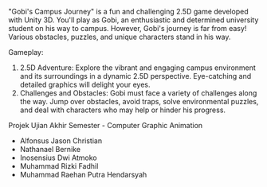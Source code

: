 "Gobi's Campus Journey" is a fun and challenging 2.5D game developed with Unity 3D. You'll play as Gobi, an enthusiastic and determined university student on his way to campus. However, Gobi's journey is far from easy! Various obstacles, puzzles, and unique characters stand in his way.

Gameplay:

1. 2.5D Adventure: Explore the vibrant and engaging campus environment and its surroundings in a dynamic 2.5D perspective. Eye-catching and detailed graphics will delight your eyes.
2. Challenges and Obstacles: Gobi must face a variety of challenges along the way. Jump over obstacles, avoid traps, solve environmental puzzles, and deal with characters who may help or hinder his progress.

Projek Ujian Akhir Semester - Computer Graphic Animation
- Alfonsus Jason Christian
- Nathanael Bernike
- Inosensius Dwi Atmoko
- Muhammad Rizki Fadhil
- Muhammad Raehan Putra Hendarsyah
